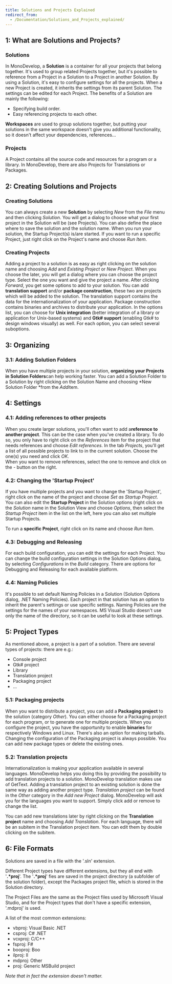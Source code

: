 ```yaml
---
title: Solutions and Projects Explained
redirect_from:
  - /Documentation/Solutions_and_Projects_explained/
---
```


1: What are Solutions and Projects?
-----------------------------------

### Solutions

In MonoDevelop, a **Solution** is a container for all your projects that belong together. It's used to group related Projects together, but it's possible to reference from a Project in a Solution to a Project in another Solution. By using a Solution, it's easy to configure settings for all the projects. When a new Project is created, it inherits the settings from its parent Solution. The settings can be edited for each Project. The benefits of a Solution are mainly the following:

-   Specifying build order.
-   Easy referencing projects to each other.

**Workspaces** are used to group solutions together, but putting your solutions in the same workspace doesn't give you additional functionality, so it doesn't affect your dependencies, references...

### Projects

A Project contains all the source code and resources for a program or a library. In MonoDevelop, there are also Projects for Translations or Packages.

2: Creating Solutions and Projects
----------------------------------

### Creating Solutions

You can always create a new **Solution** by selecting *New* from the *File* menu and then clicking *Solution*. You will get a dialog to choose what your first project in the Solution will be (see Projects). You can also define the place where to save the solution and the solution name. When you run your solution, the Startup Project(s) is/are started. If you want to run a specific Project, just right click on the Project's name and choose *Run Item*.

### Creating Projects

Adding a project to a solution is as easy as right clicking on the solution name and choosing *Add* and *Existing Project* or *New Project*. When you choose the later, you will get a dialog where you can choose the project type. Select the one you want and give the project a name. After clicking *Forward*, you get some options to add to your solution. You can add **translation support** and/or **package construction**, these two are projects which will be added to the solution. The translation support contains the data for the internationalization of your application. Package construction contains binaries and archives to distribute your application. In the options list, you can choose for **Unix integration** (better integration of a library or application for Unix-based systems) and **Gtk# support** (enabling Gtk# to design windows visually) as well. For each option, you can select several suboptions.

3: Organizing
-------------

### 3.1: Adding Solution Folders

When you have multiple projects in your solution, **organizing your Projects in Solution Folders**can help working faster. You can add a Solution Folder to a Solution by right clicking on the Solution Name and choosing *New Solution Folder *<span style="font-weight: normal;">from the *Add*<span style="font-weight: normal;">item.

4: Settings
-----------

### 4.1: Adding references to other projects

When you create larger solutions, you'll often want to add a**reference to another project**. This can be the case when you've created a library. To do so, you only have to right click on the *References* item for the project that needs references and choose *Edit references*. In the tab *Projects*, you'll get a list of all possible projects to link to in the current solution. Choose the one(s) you need and click *OK*.<br/>
 When you want to remove references, select the one to remove and click on the *-* button on the right.

### 4.2: Changing the 'Startup Project'

If you have multiple projects and you want to change the 'Startup Project', right click on the name of the project and choose *Set as Startup Project*. You can also edit the **Startup Project** in the Solution options (right click on the *Solution* name in the Solution View and choose *Options*, then select the *Startup Project* item in the list on the left, here you can also set multiple Startup Projects.

To run a **specific Project**, right click on its name and choose *Run Item*.

### 4.3: Debugging and Releasing

For each build configuration, you can edit the settings for each Project. You can change the build configuration settings in the Solution Options dialog, by selecting *Configurations* in the *Build* category. There are options for Debugging and Releasing for each available platform.

### 4.4: Naming Policies

It's possible to set default Naming Policies in a Solution (Solution Options dialog, .NET Naming Policies). Each project in that solution has an option to inherit the parent's settings or use specific settings. Naming Policies are the settings for the names of your namespaces. MS Visual Studio doesn't use only the name of the directory, so it can be useful to look at these settings.

5: Project Types
----------------

As mentioned above, a project is a part of a solution. There are several types of projects: there are e.g.:

-   Console project
-   Gtk# project
-   Library
-   Translation project
-   Packaging project
-   ...

### 5.1: Packaging projects

When you want to distribute a project, you can add a **Packaging project** to the solution (category *Other*). You can either choose for a Packaging project for each program, or to generate one for multiple projects. When you configure the project, you have the opportunity to enable **binaries** for respectively Windows and Linux. There's also an option for making tarballs. Changing the configuration of the Packaging project is always possible. You can add new package types or delete the existing ones.

### 5.2: Translation projects

Internationalization is making your application available in several languages. MonoDevelop helps you doing this by providing the possibility to add translation projects to a solution. MonoDevelop translation makes use of GetText. Adding a translation project to an existing solution is done the same way as adding another project type. *Translation project* can be found in the *Other* category in the *Add new Project* dialog. MonoDevelop will ask you for the languages you want to support. Simply click add or remove to change the list.

You can add new translations later by right clicking on the **Translation project** name and choosing *Add Translation*. For each language, there will be an subitem in the Translation project item. You can edit them by double clicking on the subitem.

6: File Formats
---------------

Solutions are saved in a file with the '.sln' extension.

Different Project types have different extensions, but they all end with '**.\*proj**'. The '**.\*proj**' fies are saved in the project directory (a subfolder of the solution folder), except the Packages project file, which is stored in the Solution directory. 

The Project Files are the same as the Project files used by Microsoft Visual Studio, and for the Project types that don't have a specific extension, '.mdproj' is used.

A list of the most common extensions:

-   vbproj: Visual Basic .NET
-   csproj: C# .NET
-   vcxproj: C/C++
-   fsproj: F#
-   booproj: Boo
-   ilproj: Il
-   mdproj: Other
-   proj: Generic MSBuild project

*Note that in fact the extension doesn't matter.*
